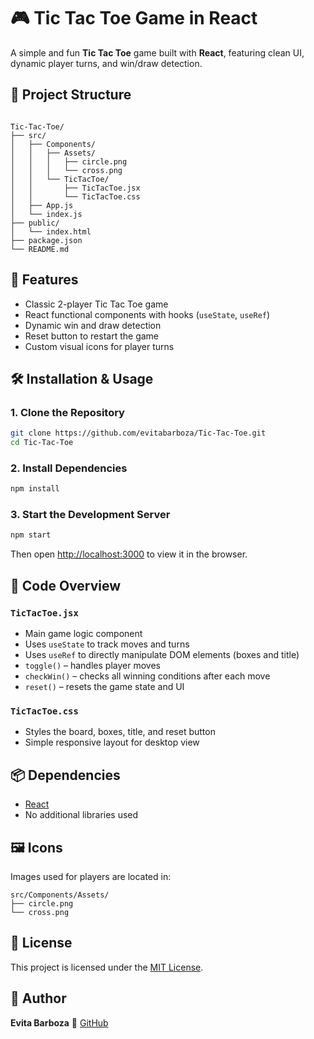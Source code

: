 
# 🎮 Tic Tac Toe Game in React

A simple and fun **Tic Tac Toe** game built with **React**, featuring clean UI, dynamic player turns, and win/draw detection.

## 📁 Project Structure

```

Tic-Tac-Toe/
├── src/
│   ├── Components/
│   │   ├── Assets/
│   │   │   ├── circle.png
│   │   │   └── cross.png
│   │   └── TicTacToe/
│   │       ├── TicTacToe.jsx
│   │       └── TicTacToe.css
│   ├── App.js
│   └── index.js
├── public/
│   └── index.html
├── package.json
└── README.md

````


## 🚀 Features

- Classic 2-player Tic Tac Toe game
- React functional components with hooks (`useState`, `useRef`)
- Dynamic win and draw detection
- Reset button to restart the game
- Custom visual icons for player turns


## 🛠️ Installation & Usage

### 1. Clone the Repository

```bash
git clone https://github.com/evitabarboza/Tic-Tac-Toe.git
cd Tic-Tac-Toe
````

### 2. Install Dependencies

```bash
npm install
```

### 3. Start the Development Server

```bash
npm start
```

Then open [http://localhost:3000](http://localhost:3000) to view it in the browser.


## 🧠 Code Overview

### `TicTacToe.jsx`

* Main game logic component
* Uses `useState` to track moves and turns
* Uses `useRef` to directly manipulate DOM elements (boxes and title)
* `toggle()` – handles player moves
* `checkWin()` – checks all winning conditions after each move
* `reset()` – resets the game state and UI

### `TicTacToe.css`

* Styles the board, boxes, title, and reset button
* Simple responsive layout for desktop view


## 📦 Dependencies

* [React](https://reactjs.org/)
* No additional libraries used


## 🖼️ Icons

Images used for players are located in:

```
src/Components/Assets/
├── circle.png
└── cross.png
```

## 📄 License

This project is licensed under the [MIT License](LICENSE).


## 👤 Author

**Evita Barboza**
🔗 [GitHub](https://github.com/evitabarboza)

